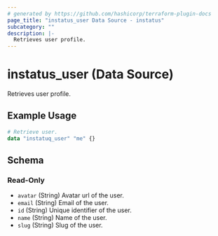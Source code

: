 ```yaml
---
# generated by https://github.com/hashicorp/terraform-plugin-docs
page_title: "instatus_user Data Source - instatus"
subcategory: ""
description: |-
  Retrieves user profile.
---
```


# instatus_user (Data Source)

Retrieves user profile.

## Example Usage

```terraform
# Retrieve user.
data "instatuq_user" "me" {}
```

<!-- schema generated by tfplugindocs -->
## Schema

### Read-Only

- `avatar` (String) Avatar url of the user.
- `email` (String) Email of the user.
- `id` (String) Unique identifier of the user.
- `name` (String) Name of the user.
- `slug` (String) Slug of the user.


